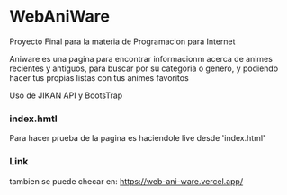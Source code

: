 # WebAniWare

Proyecto Final para la materia de Programacion para Internet

Aniware es una pagina para encontrar informacionm acerca de animes recientes y antiguos,
para buscar por su categoria o genero, y podiendo hacer tus propias listas con tus animes
favoritos

Uso de JIKAN API y BootsTrap

### index.hmtl
Para hacer prueba de la pagina es haciendole live desde 'index.html'

### Link
tambien se puede checar en:
https://web-ani-ware.vercel.app/
